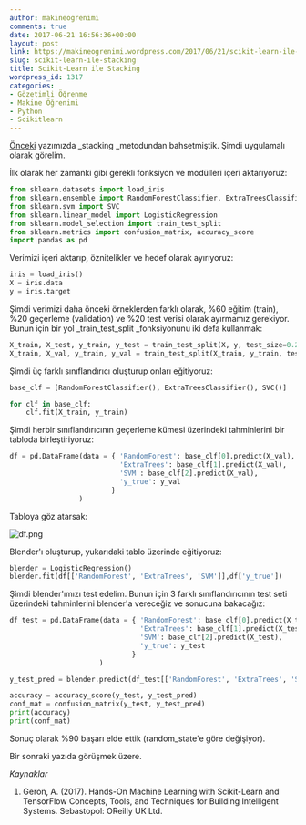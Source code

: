 ```yaml
---
author: makineogrenimi
comments: true
date: 2017-06-21 16:56:36+00:00
layout: post
link: https://makineogrenimi.wordpress.com/2017/06/21/scikit-learn-ile-stacking/
slug: scikit-learn-ile-stacking
title: Scikit-Learn ile Stacking
wordpress_id: 1317
categories:
- Gözetimli Öğrenme
- Makine Öğrenimi
- Python
- Scikitlearn
---
```


[Önceki](https://makineogrenimi.wordpress.com/2017/06/19/modellerin-birlestirilmesi-ensemble-learning-4/) yazımızda _stacking _metodundan bahsetmiştik. Şimdi uygulamalı olarak görelim.

İlk olarak her zamanki gibi gerekli fonksiyon ve modülleri içeri aktarıyoruz:

```python
from sklearn.datasets import load_iris
from sklearn.ensemble import RandomForestClassifier, ExtraTreesClassifier
from sklearn.svm import SVC
from sklearn.linear_model import LogisticRegression
from sklearn.model_selection import train_test_split
from sklearn.metrics import confusion_matrix, accuracy_score
import pandas as pd
```

Verimizi içeri aktarıp, öznitelikler ve hedef olarak ayırıyoruz:

```python
iris = load_iris()
X = iris.data
y = iris.target
```

Şimdi verimizi daha önceki örneklerden farklı olarak, %60 eğitim (train), %20 geçerleme (validation) ve %20 test verisi olarak ayırmamız gerekiyor. Bunun için bir yol _train_test_split _fonksiyonunu iki defa kullanmak:

```python
X_train, X_test, y_train, y_test = train_test_split(X, y, test_size=0.2)
X_train, X_val, y_train, y_val = train_test_split(X_train, y_train, test_size=0.25)
```

Şimdi üç farklı sınıflandırıcı oluşturup onları eğitiyoruz:

```python
base_clf = [RandomForestClassifier(), ExtraTreesClassifier(), SVC()]

for clf in base_clf:
    clf.fit(X_train, y_train)
```

Şimdi herbir sınıflandırıcının geçerleme kümesi üzerindeki tahminlerini bir tabloda birleştiriyoruz:

```python
df = pd.DataFrame(data = { 'RandomForest': base_clf[0].predict(X_val),
                           'ExtraTrees': base_clf[1].predict(X_val),
                           'SVM': base_clf[2].predict(X_val),
                           'y_true': y_val
                         }
                 )
```

Tabloya göz atarsak:

![df.png](https://makineogrenimi.files.wordpress.com/2017/06/df.png)

Blender'ı oluşturup, yukarıdaki tablo üzerinde eğitiyoruz:

```python
blender = LogisticRegression()
blender.fit(df[['RandomForest', 'ExtraTrees', 'SVM']],df['y_true'])
```

Şimdi blender'ımızı test edelim. Bunun için 3 farklı sınıflandırıcının test seti üzerindeki tahminlerini blender'a vereceğiz ve sonucuna bakacağız:

```python
df_test = pd.DataFrame(data = { 'RandomForest': base_clf[0].predict(X_test),
                                'ExtraTrees': base_clf[1].predict(X_test),
                                'SVM': base_clf[2].predict(X_test),
                                'y_true': y_test
                              }
                      )

y_test_pred = blender.predict(df_test[['RandomForest', 'ExtraTrees', 'SVM']])

accuracy = accuracy_score(y_test, y_test_pred)
conf_mat = confusion_matrix(y_test, y_test_pred)
print(accuracy)
print(conf_mat)
```

Sonuç olarak %90 başarı elde ettik (random_state'e göre değişiyor).

Bir sonraki yazıda görüşmek üzere.

_Kaynaklar_




    
  1. Geron, A. (2017). Hands-On Machine Learning with Scikit-Learn and TensorFlow Concepts, Tools, and Techniques for Building Intelligent Systems. Sebastopol: OReilly UK Ltd.


